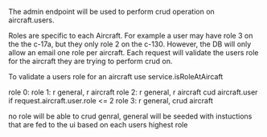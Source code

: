 The admin endpoint will be used to perform crud operation on aircraft.users. 

Roles are specific to each Aircraft. For example a user may have role 3 on the the c-17a, but they only role 2 on the c-130. However, the DB will only allow an email one role per aircraft.
Each request will validate the users role for the aircraft they are trying to perform crud on. 

To validate a users role for an aircraft use service.isRoleAtAircaft

role 0: 
role 1: r general, r aircraft
role 2: r general, r aircraft cud aircraft.user if request.aircraft.user.role <= 2
role 3: r general, crud aircraft

no role will be able to crud genral, general will be seeded with instuctions that are fed to the ui based on each users highest role